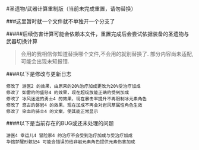 #圣遗物/武器计算重制版（当前未完成重置，请勿替换）

###这里暂时就一个文件就不单独开一个分支了

#####后续伤害计算可能会依赖本文件，重置完成后会尝试依据装备的圣遗物与武器切换计算

> 会用的我相信你知道替换哪个文件,不会用的就别替换了. 部分内容尚未适配,可能会出现未知报错.

####以下是修改与更新日志
~~~~~~~~~~
修改了 游医2 的效果，由原来的20%治疗加成更改为20%受治疗加成
修改了 如雷的的盛怒4 的效果，现在超绽放能正确的受到加成
修改了 冰风迷途的勇士4 的效果，现在暴击率提升不再限制冰元素角色
修改了 悠古的磐岩4 的效果，现在加成不再会对岩风草属性角色生效
修改了 染血的骑士4 的文案，使其能正常显示
~~~~~~~~~~

####以下是当前存在的BUG或还未处理的问题
~~~~~~~~~~
游医4 幸运儿4 冒险家4 的治疗不会受到治疗加成与受治疗加成
华馆梦醒形骸记4 可能会错误的给非岩元素角色提供元素伤害加成
~~~~~~~~~~
